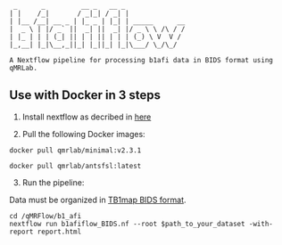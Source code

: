```
 _      _         __ _   __ _               
| |    /_|       / _|_| / _| |              
| |__ /__| __ _ | |_ _ | |_| | _____      __
|  _ \ | |/ _` ||  _| ||  _| |/ _ \ \ /\ / /
| |_ | | | (_| || | | || | | | (_) \ V  V /  
|_,__| |_|\__,_||_| |_||_| |_|\___/ \_/\_/  

A Nextflow pipeline for processing b1afi data in BIDS format using qMRLab.
```
## Use with Docker in 3 steps

1. Install nextflow as decribed in [here](http://nextflow.io)


2. Pull the following Docker images:
```
docker pull qmrlab/minimal:v2.3.1
```
```
docker pull qmrlab/antsfsl:latest
```
3. Run the pipeline: 

Data must be organized in [TB1map BIDS format](https://github.com/qMRLab/qMRFlow/blob/master/b1_afi/USAGE).

```
cd /qMRFlow/b1_afi
nextflow run b1afiflow_BIDS.nf --root $path_to_your_dataset -with-report report.html
```
